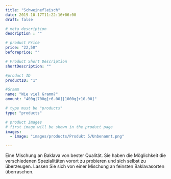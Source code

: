 ```yaml
---
title: "Schweinefleisch"
date: 2019-10-17T11:22:16+06:00
draft: false

# meta description
description : ""

# product Price
price: "22,50"
beforeprice: ""

# Product Short Description
shortDescription: ""

#product ID
productID: "1"

#Gramm
name: "Wie viel Gramm?"
amount: "400g|700g[+6.00]|1000g[+10.00]"

# type must be "products"
type: "products"

# product Images
# first image will be shown in the product page
images:
  - image: "images/products/Produkt 5/Unbenannt.png"

---
```


Eine Mischung an Baklava von bester Qualität. Sie haben die Möglichkeit die verschiedenen Spezialitäten vorort zu probieren und sich selbst zu überzeugen. Lassen Sie sich von einer Mischung an feinsten Baklavasorten überraschen.

